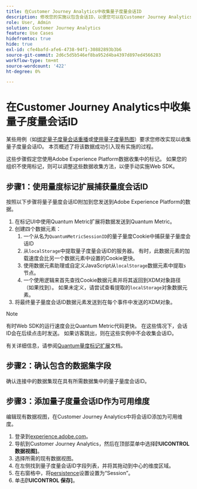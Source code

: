 ```yaml
---
title: 在Customer Journey Analytics中收集量子度量会话ID
description: 修改您的实施以包含会话ID，以便您可以在Customer Journey Analytics中分析它们。
role: User, Admin
solution: Customer Journey Analytics
feature: Use Cases
hidefromtoc: true
hide: true
exl-id: cfe4bafd-afe6-4738-94f1-30882893b3b6
source-git-commit: 2d6c5d5b546ef8ba952d4ba4397d897ed4566283
workflow-type: tm+mt
source-wordcount: '422'
ht-degree: 0%

---
```


# 在Customer Journey Analytics中收集量子度量会话ID

某些用例（如[绑定量子度量会话重播](tie-session-replays.md)或[使用量子度量热图](heatmap.md)）要求您修改实现以收集量子度量会话ID。 本页概述了将该数据成功引入现有实施的过程。

这些步骤假定您使用Adobe Experience Platform数据收集中的标记。 如果您的组织不使用标记，则可以调整这些数据收集方法，以便手动实施Web SDK。

## 步骤1：使用量度标记扩展捕获量度会话ID

按照以下步骤将量子量度会话ID附加到您发送到Adobe Experience Platform的数据。

1. 在标记UI中使用Quantum Metric扩展将数据发送到Quantum Metric。
1. 创建四个数据元素：
   1. 一个从名为`QuantumMetricSessionID`的量子量度Cookie中捕获量子量度会话ID
   1. 从`localStorage`中提取量子度量会话ID的服务器。 有时，此数据元素的加载速度会比另一个数据元素中设置的Cookie更快。
   1. 使用数据元素助理或自定义JavaScript从`localStorage`数据元素中提取`s`节点。
   1. 一个使用逻辑来首先查找Cookie数据元素并将其返回到XDM对象路径（如果找到）。 如果未定义，请尝试查看提取的`localStorage`对象数据元素。
1. 将最终量子量度会话ID数据元素发送到在每个事件中发送的XDM对象。

>[!NOTE]
>有时Web SDK的运行速度会比Quantum Metric代码更快。 在这些情况下，会话ID会在后续点击时发送。 如果访客跳出，则在这些实例中不会收集会话ID。

有关详细信息，请参阅[Quantum量度标记扩展](https://experienceleague.adobe.com/en/docs/experience-platform/destinations/catalog/analytics/quantum-metric)文档。

## 步骤2：确认包含的数据集字段

确认连接中的数据集现在具有所需数据集中的量子量度会话ID。

## 步骤3：添加量子度量会话ID作为可用维度

编辑现有数据视图，在Customer Journey Analytics中将会话ID添加为可用维度。

1. 登录到[experience.adobe.com](https://experience.adobe.com)。
1. 导航到Customer Journey Analytics，然后在顶部菜单中选择&#x200B;**[!UICONTROL 数据视图]**。
1. 选择所需的现有数据视图。
1. 在左侧找到量子度量会话ID字段列表，并将其拖动到中心的维度区域。
1. 在右窗格中，将[persistence](/help/data-views/component-settings/persistence.md)设置设置为“Session”。
1. 单击&#x200B;**[!UICONTROL 保存]**。


